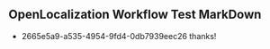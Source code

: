 ## OpenLocalization Workflow Test MarkDown
* 2665e5a9-a535-4954-9fd4-0db7939eec26 
thanks!<!--HONumber=Mar16_HO2-->
